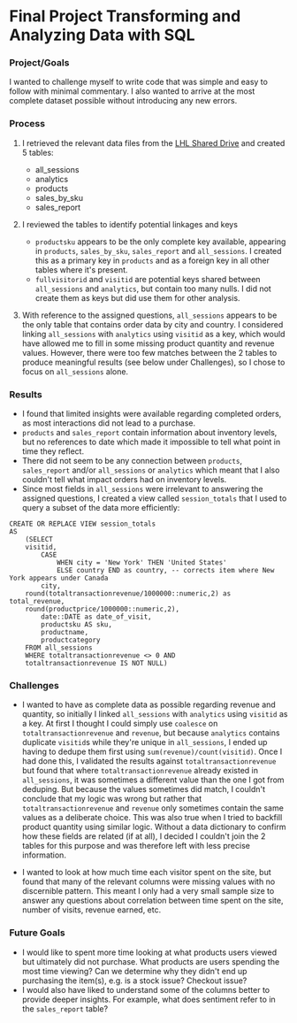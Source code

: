# Final Project Transforming and Analyzing Data with SQL

### Project/Goals

I wanted to challenge myself to write code that was simple and easy to follow with minimal commentary. I also wanted to arrive at the most complete dataset possible without introducing any new errors.

### Process

1. I retrieved the relevant data files from the [LHL Shared Drive](https://drive.google.com/drive/folders/1efDA4oc9w-bTbAvrESdOJpg9u-gEUBhJ) and created 5 tables:
    * all_sessions
    * analytics
    * products
    * sales_by_sku
    * sales_report

2. I reviewed the tables to identify potential linkages and keys
    * `productsku` appears to be the only complete key available, appearing in `products`, `sales_by_sku`, `sales_report` and `all_sessions`. I created this as a primary key in `products` and as a foreign key in all other tables where it's present.
    * `fullvisitorid` and `visitid` are potential keys shared between `all_sessions` and `analytics`, but contain too many nulls. I did not create them as keys but did use them for other analysis.

3. With reference to the assigned questions, `all_sessions` appears to be the only table that contains order data by city and country. I considered linking `all_sessions` with `analytics` using `visitid` as a key, which would have allowed me to fill in some missing product quantity and revenue values. However, there were too few matches between the 2 tables to produce meaningful results (see below under Challenges), so I chose to focus on `all_sessions` alone.

### Results

* I found that limited insights were available regarding completed orders, as most interactions did not lead to a purchase.
* `products` and `sales_report` contain information about inventory levels, but no references to date which made it impossible to tell what point in time they reflect.
* There did not seem to be any connection between `products`, `sales_report` and/or `all_sessions` or `analytics` which meant that I also couldn't tell what impact orders had on inventory levels.
* Since most fields in `all_sessions` were irrelevant to answering the assigned questions, I created a view called `session_totals` that I used to query a subset of the data more efficiently:

```
CREATE OR REPLACE VIEW session_totals
AS 
    (SELECT 
	visitid,
        CASE
			WHEN city = 'New York' THEN 'United States'
			ELSE country END as country, -- corrects item where New York appears under Canada
        city,
	round(totaltransactionrevenue/1000000::numeric,2) as total_revenue,
	round(productprice/1000000::numeric,2),
        date::DATE as date_of_visit,
        productsku AS sku,
        productname,
        productcategory
    FROM all_sessions
    WHERE totaltransactionrevenue <> 0 AND
	totaltransactionrevenue IS NOT NULL)
```


### Challenges

* I wanted to have as complete data as possible regarding revenue and quantity, so initially I linked `all_sessions` with `analytics` using `visitid` as a key. At first I thought I could simply use `coalesce` on `totaltransactionrevenue` and `revenue`, but because `analytics` contains duplicate `visitid`s while they're unique in `all_sessions`, I ended up having to dedupe them first using `sum(revenue)/count(visitid)`. Once I had done this, I validated the results against `totaltransactionrevenue` but found that where `totaltransactionrevenue` already existed in `all_sessions`, it was sometimes a different value than the one I got from deduping. But because the values sometimes did match, I couldn't conclude that my logic was wrong but rather that `totaltransactionrevenue` and `revenue` only sometimes contain the same values as a deliberate choice. This was also true when I tried to backfill product quantity using similar logic. Without a data dictionary to confirm how these fields are related (if at all), I decided I couldn't join the 2 tables for this purpose and was therefore left with less precise information.

* I wanted to look at how much time each visitor spent on the site, but found that many of the relevant columns were missing values with no discernible pattern. This meant I only had a very small sample size to answer any questions about correlation between time spent on the site, number of visits, revenue earned, etc.

### Future Goals

* I would like to spent more time looking at what products users viewed but ultimately did not purchase. What products are users spending the most time viewing? Can we determine why they didn't end up purchasing the item(s), e.g. is a stock issue? Checkout issue?
* I would also have liked to understand some of the columns better to provide deeper insights. For example, what does sentiment refer to in the `sales_report` table?